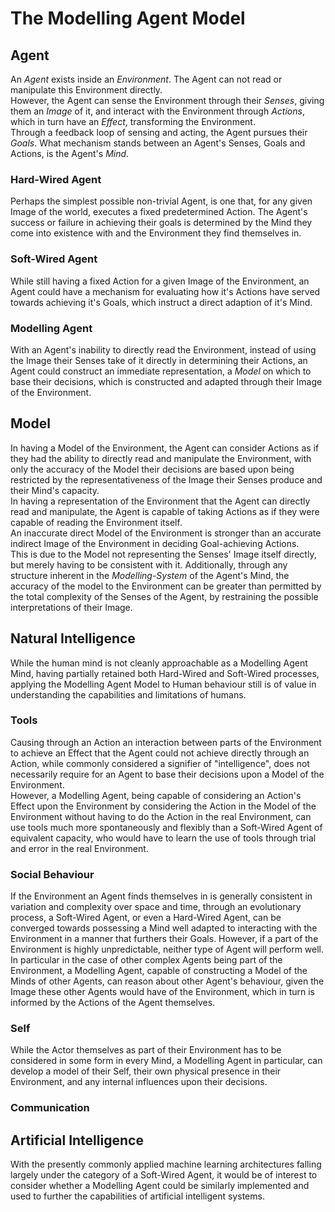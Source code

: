 # The Modelling Agent Model


## Agent

An _Agent_ exists inside an _Environment_. The Agent can not read or manipulate this Environment directly.\
However, the Agent can sense the Environment through their _Senses_, giving them an _Image_ of it, and interact with the Environment through _Actions_, which in turn have an _Effect_, transforming the Environment.\
Through a feedback loop of sensing and acting, the Agent pursues their _Goals_. What mechanism stands between an Agent's Senses, Goals and Actions, is the Agent's _Mind_.

### Hard-Wired Agent

Perhaps the simplest possible non-trivial Agent, is one that, for any given Image of the world, executes a fixed predetermined Action.
The Agent's success or failure in achieving their goals is determined by the Mind they come into existence with and the Environment they find themselves in.

### Soft-Wired Agent

While still having a fixed Action for a given Image of the Environment, an Agent could have a mechanism for evaluating how it's Actions have served towards achieving it's Goals, which instruct a direct adaption of it's Mind.

### Modelling Agent

With an Agent's inability to directly read the Environment, instead of using the Image their Senses take of it directly in determining their Actions, an Agent could construct an immediate representation, a _Model_ on which to base their decisions, which is constructed and adapted through their Image of the Environment.


## Model

In having a Model of the Environment, the Agent can consider Actions as if they had the ability to directly read and manipulate the Environment, with only the accuracy of the Model their decisions are based upon being restricted by the representativeness of the Image their Senses produce and their Mind's capacity.\
In having a representation of the Environment that the Agent can directly read and manipulate, the Agent is capable of taking Actions as if they were capable of reading the Environment itself.\
An inaccurate direct Model of the Environment is stronger than an accurate indirect Image of the Environment in deciding Goal-achieving Actions.\
This is due to the Model not representing the Senses' Image itself directly, but merely having to be consistent with it. Additionally, through any structure inherent in the _Modelling-System_ of the Agent's Mind, the accuracy of the model to the Environment can be greater than permitted by the total complexity of the Senses of the Agent, by restraining the possible interpretations of their Image.


## Natural Intelligence

While the human mind is not cleanly approachable as a Modelling Agent Mind, having partially retained both Hard-Wired and Soft-Wired processes, applying the Modelling Agent Model to Human behaviour still is of value in understanding the capabilities and limitations of humans.

### Tools

Causing through an Action an interaction between parts of the Environment to achieve an Effect that the Agent could not achieve directly through an Action, while commonly considered a signifier of "intelligence", does not necessarily require for an Agent to base their decisions upon a Model of the Environment.\
However, a Modelling Agent, being capable of considering an Action's Effect upon the Environment by considering the Action in the Model of the Environment without having to do the Action in the real Environment, can use tools much more spontaneously and flexibly than a Soft-Wired Agent of equivalent capacity, who would have to learn the use of tools through trial and error in the real Environment.

### Social Behaviour

If the Environment an Agent finds themselves in is generally consistent in variation and complexity over space and time, through an evolutionary process, a Soft-Wired Agent, or even a Hard-Wired Agent, can be converged towards possessing a Mind well adapted to interacting with the Environment in a manner that furthers their Goals. However, if a part of the Environment is highly unpredictable, neither type of Agent will perform well.\
In particular in the case of other complex Agents being part of the Environment, a Modelling Agent, capable of constructing a Model of the Minds of other Agents, can reason about other Agent's behaviour, given the Image these other Agents would have of the Environment, which in turn is informed by the Actions of the Agent themselves.

### Self

While the Actor themselves as part of their Environment has to be considered in some form in every Mind, a Modelling Agent in particular, can develop a model of their Self, their own physical presence in their Environment, and any internal influences upon their decisions.

### Communication



## Artificial Intelligence

With the presently commonly applied machine learning architectures falling largely under the category of a Soft-Wired Agent, it would be of interest to consider whether a Modelling Agent could be similarly implemented and used to further the capabilities of artificial intelligent systems.
